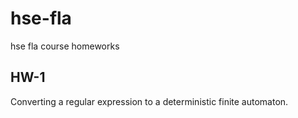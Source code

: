 # hse-fla
hse fla course homeworks

## HW-1

Converting a regular expression to a deterministic finite automaton.
